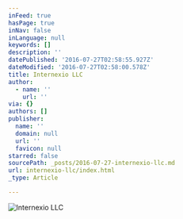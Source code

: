 ```yaml
---
inFeed: true
hasPage: true
inNav: false
inLanguage: null
keywords: []
description: ''
datePublished: '2016-07-27T02:58:55.927Z'
dateModified: '2016-07-27T02:58:00.578Z'
title: Internexio LLC
author:
  - name: ''
    url: ''
via: {}
authors: []
publisher:
  name: ''
  domain: null
  url: ''
  favicon: null
starred: false
sourcePath: _posts/2016-07-27-internexio-llc.md
url: internexio-llc/index.html
_type: Article

---
```

![Internexio LLC](https://imgflo.herokuapp.com/graph/vahj1ThiexotieMo/5b2f4dc510d717aa63922a6c3ae15467/croprotate.png?cropheight=287&cropwidth=284&degrees=0&input=https%3A%2F%2Fthe-grid-user-content.s3-us-west-2.amazonaws.com%2F7c840e8c-0628-48d6-a7b3-ee3a8eaa1571.png&x=9&y=6)